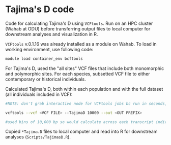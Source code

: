 # Tajima's D code

Code for calculating Tajima's D using `VCFtools`. Run on an HPC cluster (Wahab at ODU) before transferring output files to local computer for downstream analyses and visualization in R.

`VCFtools` v.0.1.16 was already installed as a module on Wahab. To load in working environment, use following code:

``` bash
module load container_env bcftools
```

For Tajima's D, used the "all sites" VCF files that include both monomorphic and polymorphic sites. For each species, subsetted VCF file to either contemporary or historical individuals.

Calculated Tajima's D, both within each population and with the full dataset (all individuals included in VCF):

``` bash
#NOTE: don't grab interactive node for VCFtools jobs bc run in seconds, BUT if is more data-intensive, should get off log-in node to do this.

vcftools --vcf <VCF FILE> --TajimaD 10000 --out <OUT PREFIX>

#used bins of 10,000 bp so would calculate across each transcript individually (largest transcript <7000 bp)
```

Copied `*Tajima.D` files to local computer and read into R for downstream analyses (`Scripts/TajimasD.R`).
